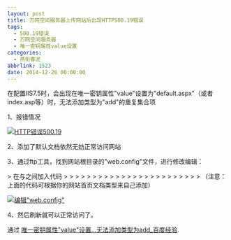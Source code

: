 ```yaml
---
layout: post
title: 万网空间服务器上传网站后出现HTTP500.19错误
tags:
  - 500.19错误
  - 万网空间服务器
  - 唯一密钥属性value设置
categories:
  - 燕衔春泥
abbrlink: 1523
date: 2014-12-26 00:00:00
---
```


<!-- build time:Sat Jun 23 2018 12:05:15 GMT+0800 (中国标准时间) -->

在配置IIS7.5时，会出现在唯一密钥属性"value"设置为"default.aspx"（或者index.asp等）时，无法添加类型为"add"的重复集合项

1、报错情况

[![HTTP错误500.19](http://image.bmqy.net/uploads/2014/12/e1fe9925bc315c60bfb853a68eb1cb134954774d.jpg)](http://jingyan.baidu.com/article/20095761a4e051cb0721b41c.html)

2、添加了默认文档依然无妨正常访问网站

3、通过ftp工具，找到网站根目录的"web.config"文件，进行修改编辑：
<div class="content-list-text">  
> 在<files>与</files>之间加入代码  
>  
>  
> <clear />  
>  
>  
> <add value="index.php" />  
>  
>  
> <add value="Default.htm" />  
>  
>  
> <add value="index.htm" />  
>  
>  
> <add value="index.html" />  
>  
>  
> <add value="iisstart.htm" />  
>  
>  
> <add value="default.aspx" />  
>  
>  
> （注意：上面的代码可根据你的网站首页文档类型来自己添加）  
</div>

[![编辑"web.config"](http://image.bmqy.net/uploads/2014/12/bf096b63f6246b603b29893de8f81a4c510fa257.jpg)](http://jingyan.baidu.com/article/20095761a4e051cb0721b41c.html)

4、然后刷新就可以正常访问了。

通过 [唯一密钥属性"value"设置...无法添加类型为add_百度经验](http://jingyan.baidu.com/article/20095761a4e051cb0721b41c.html).
<!-- rebuild by neat -->